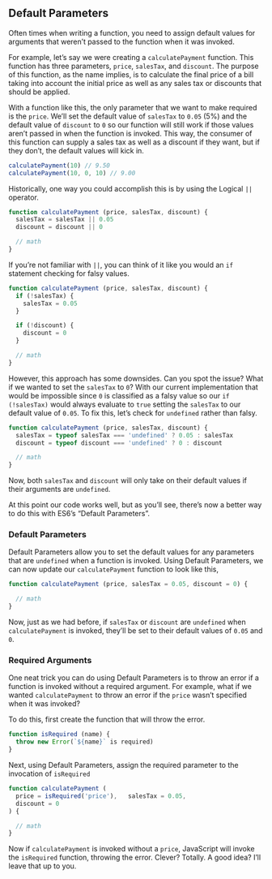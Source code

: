 ## Default Parameters

Often times when writing a function, you need to assign default values for arguments that weren’t passed to the function when it was invoked.

For example, let’s say we were creating a `calculatePayment` function. This function has three parameters, `price`, `salesTax`, and `discount`. The purpose of this function, as the name implies, is to calculate the final price of a bill taking into account the initial price as well as any sales tax or discounts that should be applied.

With a function like this, the only parameter that we want to make required is the `price`. We’ll set the default value of `salesTax` to `0.05` (5%) and the default value of `discount` to `0` so our function will still work if those values aren’t passed in when the function is invoked. This way, the consumer of this function can supply a sales tax as well as a discount if they want, but if they don’t, the default values will kick in.

```js
calculatePayment(10) // 9.50
calculatePayment(10, 0, 10) // 9.00
```

Historically, one way you could accomplish this is by using the Logical `||` operator.

```js
function calculatePayment (price, salesTax, discount) {
  salesTax = salesTax || 0.05
  discount = discount || 0

  // math
}
```

If you’re not familiar with `||`, you can think of it like you would an `if` statement checking for falsy values.

```js
function calculatePayment (price, salesTax, discount) {
  if (!salesTax) {
    salesTax = 0.05
  }

  if (!discount) {
    discount = 0
  }

  // math
}
```

However, this approach has some downsides. Can you spot the issue? What if we wanted to set the `salesTax` to `0`? With our current implementation that would be impossible since `0` is classified as a falsy value so our `if (!salesTax)` would always evaluate to `true` setting the `salesTax` to our default value of `0.05`. To fix this, let’s check for `undefined` rather than falsy.

```js
function calculatePayment (price, salesTax, discount) {
  salesTax = typeof salesTax === 'undefined' ? 0.05 : salesTax
  discount = typeof discount === 'undefined' ? 0 : discount

  // math
}
```

Now, both `salesTax` and `discount` will only take on their default values if their arguments are `undefined`.

At this point our code works well, but as you’ll see, there’s now a better way to do this with ES6’s “Default Parameters”.

### Default Parameters

Default Parameters allow you to set the default values for any parameters that are `undefined` when a function is invoked. Using Default Parameters, we can now update our `calculatePayment` function to look like this,

```js
function calculatePayment (price, salesTax = 0.05, discount = 0) {

  // math
}
```

Now, just as we had before, if `salesTax` or `discount` are `undefined` when `calculatePayment` is invoked, they’ll be set to their default values of `0.05` and `0`.

### Required Arguments

One neat trick you can do using Default Parameters is to throw an error if a function is invoked without a required argument. For example, what if we wanted `calculatePayment` to throw an error if the `price` wasn’t specified when it was invoked?

To do this, first create the function that will throw the error.

```js
function isRequired (name) {
  throw new Error(`${name}` is required)
}
```

Next, using Default Parameters, assign the required parameter to the invocation of `isRequired`

```js
function calculatePayment (
  price = isRequired('price'),   salesTax = 0.05, 
  discount = 0
) {

  // math
}
```

Now if `calculatePayment` is invoked without a `price`, JavaScript will invoke the `isRequired` function, throwing the error. Clever? Totally. A good idea? I’ll leave that up to you.